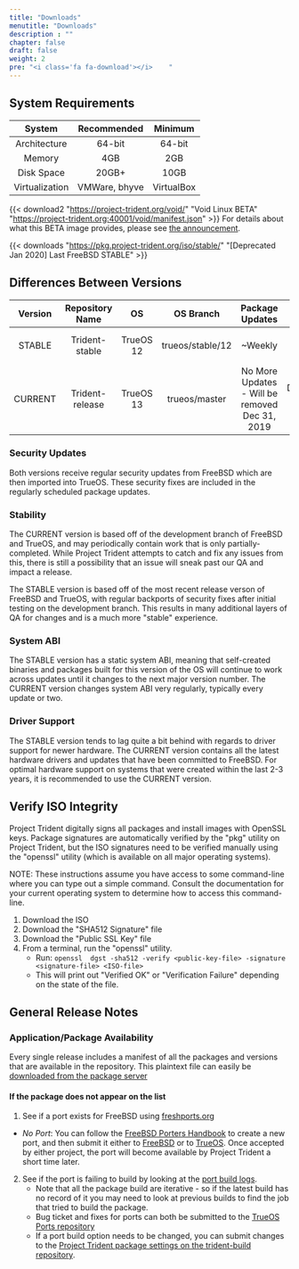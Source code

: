 ```yaml
---
title: "Downloads"
menutitle: "Downloads"
description : ""
chapter: false
draft: false
weight: 2
pre: "<i class='fa fa-download'></i>	"
---
```


## System Requirements
|System|Recommended|Minimum |
|:--:|:--------------------:|:--------------:|
|Architecture| 64-bit | 64-bit |
| Memory | 4GB | 2GB |
|Disk Space| 20GB+ | 10GB |
|Virtualization| VMWare, bhyve | VirtualBox |


{{< download2 "https://project-trident.org/void/" "Void Linux BETA" "https://project-trident.org:40001/void/manifest.json" >}}
For details about what this BETA image provides, please see [the announcement](/post/void-beta-available/).

{{< downloads "https://pkg.project-trident.org/iso/stable/" "[Deprecated Jan 2020] Last FreeBSD STABLE" >}}

## Differences Between Versions
| Version | Repository Name | OS | OS Branch | Package Updates | Notes |
| :---: | :---: | :---: | :---: | :---: | :---: |
| STABLE | Trident-stable | TrueOS 12 | trueos/stable/12 | ~Weekly | Latest Release of FreeBSD |
| CURRENT | Trident-release | TrueOS 13 | trueos/master | No More Updates - Will be removed Dec 31, 2019 | Development branch of FreeBSD |

### Security Updates
Both versions receive regular security updates from FreeBSD which are then imported into TrueOS. These security fixes are included in the regularly scheduled package updates.

### Stability
The CURRENT version is based off of the development branch of FreeBSD and TrueOS, and may periodically contain work that is only partially-completed. While Project Trident attempts to catch and fix any issues from this, there is still a possibility that an issue will sneak past our QA and impact a release.

The STABLE version is based off of the most recent release verson of FreeBSD and TrueOS, with regular backports of security fixes after initial testing on the development branch. This results in many additional layers of QA for changes and is a much more "stable" experience.

### System ABI
The STABLE version has a static system ABI, meaning that self-created binaries and packages built for this version of the OS will continue to work across updates until it changes to the next major version number. The CURRENT version changes system ABI very regularly, typically every update or two.

### Driver Support
The STABLE version tends to lag quite a bit behind with regards to driver support for newer hardware. The CURRENT version contains all the latest hardware drivers and updates that have been committed to FreeBSD. For optimal hardware support on systems that were created within the last 2-3 years, it is recommended to use the CURRENT version.

## Verify ISO Integrity
Project Trident digitally signs all packages and install images with OpenSSL keys. Package signatures are automatically verified by the "pkg" utility on Project Trident, but the ISO signatures need to be verified manually using the "openssl" utility (which is available on all major operating systems).

NOTE: These instructions assume you have access to some command-line where you can type out a simple command. Consult the documentation for your current operating system to determine how to access this command-line.

1. Download the ISO
2. Download the "SHA512 Signature" file
3. Download the "Public SSL Key" file
4. From a terminal, run the "openssl" utility.
   * Run: `openssl  dgst -sha512 -verify <public-key-file> -signature <signature-file> <ISO-file>`
   * This will print out "Verified OK" or "Verification Failure" depending on the state of the file.

## General Release Notes
### Application/Package Availability
Every single release includes a manifest of all the packages and versions that are available in the repository.
This plaintext file can easily be [downloaded from the package server](http://pkg.project-trident.org/iso/release/manifests/pkg.list)

#### If the package does not appear on the list
1. See if a port exists for FreeBSD using [freshports.org](https://www.freshports.org)
  * *No Port*: You can follow the [FreeBSD Porters Handbook](https://www.freebsd.org/doc/en/books/porters-handbook/) to create a new port, and then submit it either to [FreeBSD](https://bugs.freebsd.org/bugzilla/) or to [TrueOS](https://github.com/trueos/trueos-ports). Once accepted by either project, the port will become available by Project Trident a short time later.
2. See if the port is failing to build by looking at the [port build logs](https://builds.ixsystems.com/poseidon/jail.html?mastername=trident-master-current).
   * Note that all the package build are iterative - so if the latest build has no record of it you may need to look at previous builds to find the job that tried to build the package.
   * Bug ticket and fixes for ports can both be submitted to the [TrueOS Ports repository](https://github.com/trueos/trueos-ports)
   * If a port build option needs to be changed, you can submit changes to the [Project Trident package settings on the trident-build repository](https://github.com/project-trident/trident-build/blob/master/trident-master.json).
